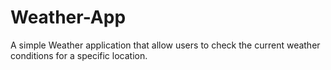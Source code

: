 # Weather-App
A simple Weather application that allow users to check the current weather conditions for a specific location.
